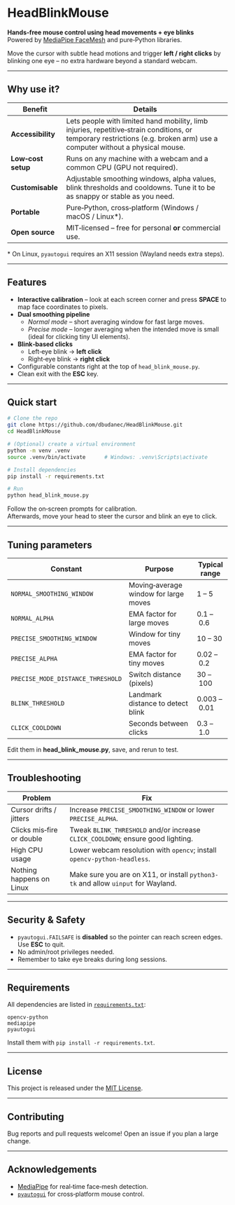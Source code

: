 # HeadBlinkMouse

**Hands‑free mouse control using head movements + eye blinks**  
Powered by [MediaPipe FaceMesh](https://developers.google.com/mediapipe) and pure‑Python libraries.

Move the cursor with subtle head motions and trigger **left / right clicks** by blinking one eye – no extra hardware beyond a standard webcam.

---

## Why use it?

| Benefit | Details |
|---------|---------|
| **Accessibility** | Lets people with limited hand mobility, limb injuries, repetitive‑strain conditions, or temporary restrictions (e.g. broken arm) use a computer without a physical mouse. |
| **Low‑cost setup** | Runs on any machine with a webcam and a common CPU (GPU not required). |
| **Customisable** | Adjustable smoothing windows, alpha values, blink thresholds and cooldowns. Tune it to be as snappy or stable as you need. |
| **Portable** | Pure‑Python, cross‑platform (Windows / macOS / Linux*). |
| **Open source** | MIT‑licensed – free for personal **or** commercial use. |

\* On Linux, `pyautogui` requires an X11 session (Wayland needs extra steps).

---

## Features

* **Interactive calibration** – look at each screen corner and press **SPACE** to map face coordinates to pixels.
* **Dual smoothing pipeline**  
  * *Normal mode* – short averaging window for fast large moves.  
  * *Precise mode* – longer averaging when the intended move is small (ideal for clicking tiny UI elements).
* **Blink‑based clicks**  
  * Left‑eye blink → **left click**  
  * Right‑eye blink → **right click**
* Configurable constants right at the top of `head_blink_mouse.py`.
* Clean exit with the **ESC** key.

---

## Quick start

```bash
# Clone the repo
git clone https://github.com/dbudanec/HeadBlinkMouse.git
cd HeadBlinkMouse

# (Optional) create a virtual environment
python -m venv .venv
source .venv/bin/activate      # Windows: .venv\Scripts\activate

# Install dependencies
pip install -r requirements.txt

# Run
python head_blink_mouse.py
```

Follow the on‑screen prompts for calibration.  
Afterwards, move your head to steer the cursor and blink an eye to click.

---

## Tuning parameters

Constant | Purpose | Typical range
---------|---------|--------------
`NORMAL_SMOOTHING_WINDOW` | Moving‑average window for large moves | 1 – 5
`NORMAL_ALPHA` | EMA factor for large moves | 0.1 – 0.6
`PRECISE_SMOOTHING_WINDOW` | Window for tiny moves | 10 – 30
`PRECISE_ALPHA` | EMA factor for tiny moves | 0.02 – 0.2
`PRECISE_MODE_DISTANCE_THRESHOLD` | Switch distance (pixels) | 30 – 100
`BLINK_THRESHOLD` | Landmark distance to detect blink | 0.003 – 0.01
`CLICK_COOLDOWN` | Seconds between clicks | 0.3 – 1.0

Edit them in **head_blink_mouse.py**, save, and rerun to test.

---

## Troubleshooting

| Problem | Fix |
|---------|-----|
| Cursor drifts / jitters | Increase `PRECISE_SMOOTHING_WINDOW` or lower `PRECISE_ALPHA`. |
| Clicks mis‑fire or double | Tweak `BLINK_THRESHOLD` and/or increase `CLICK_COOLDOWN`; ensure good lighting. |
| High CPU usage | Lower webcam resolution with `opencv`; install `opencv-python-headless`. |
| Nothing happens on Linux | Make sure you are on X11, or install `python3-tk` and allow `uinput` for Wayland. |

---

## Security & Safety

* `pyautogui.FAILSAFE` is **disabled** so the pointer can reach screen edges.  
  Use **ESC** to quit.
* No admin/root privileges needed.
* Remember to take eye breaks during long sessions.

---

## Requirements

All dependencies are listed in [`requirements.txt`](requirements.txt):

```
opencv-python
mediapipe
pyautogui
```

Install them with `pip install -r requirements.txt`.

---

## License

This project is released under the [MIT License](LICENSE).

---

## Contributing

Bug reports and pull requests welcome!
Open an issue if you plan a large change.

---

## Acknowledgements

* [MediaPipe](https://developers.google.com/mediapipe) for real‑time face‑mesh detection.
* [`pyautogui`](https://pypi.org/project/PyAutoGUI/) for cross‑platform mouse control.
